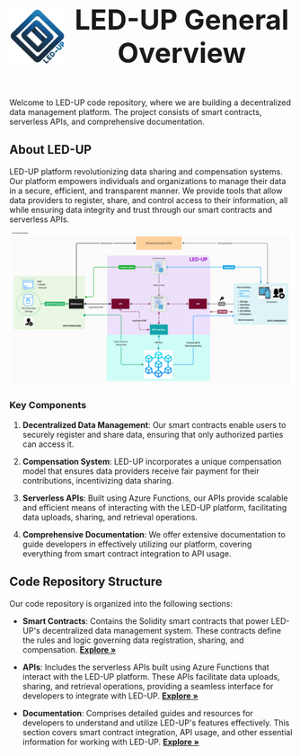 <h1 align="center" style="display:flex; gap: 10px; align-items:center;">
  <img src="./logo.png" alt="LED-UP Logo" width="100"/>
  <span style="font-size : 49px;"> LED-UP General Overview</span>  
</h1>
<br>

Welcome to LED-UP code repository, where we are building a decentralized data management platform. The project consists of smart contracts, serverless APIs, and comprehensive documentation.

## About LED-UP

LED-UP platform revolutionizing data sharing and compensation systems. Our platform empowers individuals and organizations to manage their data in a secure, efficient, and transparent manner. We provide tools that allow data providers to register, share, and control access to their information, all while ensuring data integrity and trust through our smart contracts and serverless APIs.

<img src="block.png"  alt="led-up general block diagram">

### Key Components

1. **Decentralized Data Management**: Our smart contracts enable users to securely register and share data, ensuring that only authorized parties can access it.

2. **Compensation System**: LED-UP incorporates a unique compensation model that ensures data providers receive fair payment for their contributions, incentivizing data sharing.

3. **Serverless APIs**: Built using Azure Functions, our APIs provide scalable and efficient means of interacting with the LED-UP platform, facilitating data uploads, sharing, and retrieval operations.

4. **Comprehensive Documentation**: We offer extensive documentation to guide developers in effectively utilizing our platform, covering everything from smart contract integration to API usage.

<!-- 5. **Adaptability Across Sectors**: The LED-UP framework is designed to be versatile, improving digital interactions in critical areas such as healthcare, finance, education, and humanitarian efforts. Our focus includes sensitive contexts, such as aiding displaced individuals in refugee camps by providing secure access to essential services.

6. **Seamless Integration**: LED-UP is engineered to integrate effortlessly with existing software ecosystems, enhancing them with advanced privacy and security features without disrupting current operations. This compatibility allows organizations to adopt LED-UP technologies without significant overhauls, facilitating a smoother transition toward more secure and privacy-conscious digital practices. -->

## Code Repository Structure

Our code repository is organized into the following sections:

- **Smart Contracts**: Contains the Solidity smart contracts that power LED-UP's decentralized data management system. These contracts define the rules and logic governing data registration, sharing, and compensation. <a href="https://github.com/NGI-TRUSTCHAIN/LED-UP/tree/master/LED-UP-SMART-CONTRACTS"><strong>Explore »</strong></a>

- **APIs**: Includes the serverless APIs built using Azure Functions that interact with the LED-UP platform. These APIs facilitate data uploads, sharing, and retrieval operations, providing a seamless interface for developers to integrate with LED-UP. <a href="https://github.com/NGI-TRUSTCHAIN/LED-UP/tree/master/DATA_REGISTRY_SC_API"><strong>Explore »</strong></a>

- **Documentation**: Comprises detailed guides and resources for developers to understand and utilize LED-UP's features effectively. This section covers smart contract integration, API usage, and other essential information for working with LED-UP. <a href="https://github.com/NGI-TRUSTCHAIN/LED-UP/tree/master/led-up-docs"><strong>Explore »</strong></a>
